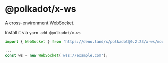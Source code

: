 # @polkadot/x-ws

A cross-environment WebSocket.

Install it via `yarn add @polkadot/x-ws`

```js
import { WebSocket } from 'https://deno.land/x/polkadot@0.2.23/x-ws/mod.ts';

...
const ws = new WebSocket('wss://example.com');
```
